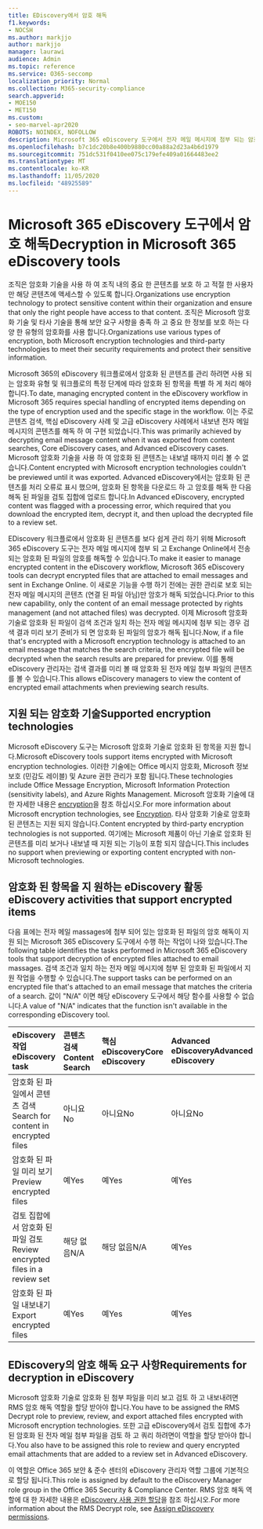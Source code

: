 ```yaml
---
title: EDiscovery에서 암호 해독
f1.keywords:
- NOCSH
ms.author: markjjo
author: markjjo
manager: laurawi
audience: Admin
ms.topic: reference
ms.service: O365-seccomp
localization_priority: Normal
ms.collection: M365-security-compliance
search.appverid:
- MOE150
- MET150
ms.custom:
- seo-marvel-apr2020
ROBOTS: NOINDEX, NOFOLLOW
description: Microsoft 365 eDiscovery 도구에서 전자 메일 메시지에 첨부 되는 암호화 된 문서를 처리 하는 방법에 대해 알아봅니다.
ms.openlocfilehash: b7c1dc20b8e400b9880cc00a88a2d23a4b6d1979
ms.sourcegitcommit: 751dc531f0410ee075c179efe409a01664483ee2
ms.translationtype: MT
ms.contentlocale: ko-KR
ms.lasthandoff: 11/05/2020
ms.locfileid: "48925589"
---
```

# <a name="decryption-in-microsoft-365-ediscovery-tools"></a><span data-ttu-id="8adc5-103">Microsoft 365 eDiscovery 도구에서 암호 해독</span><span class="sxs-lookup"><span data-stu-id="8adc5-103">Decryption in Microsoft 365 eDiscovery tools</span></span>

<span data-ttu-id="8adc5-104">조직은 암호화 기술을 사용 하 여 조직 내의 중요 한 콘텐츠를 보호 하 고 적절 한 사용자만 해당 콘텐츠에 액세스할 수 있도록 합니다.</span><span class="sxs-lookup"><span data-stu-id="8adc5-104">Organizations use encryption technology to protect sensitive content within their organization and ensure that only the right people have access to that content.</span></span> <span data-ttu-id="8adc5-105">조직은 Microsoft 암호화 기술 및 타사 기술을 통해 보안 요구 사항을 충족 하 고 중요 한 정보를 보호 하는 다양 한 유형의 암호화를 사용 합니다.</span><span class="sxs-lookup"><span data-stu-id="8adc5-105">Organizations use various types of encryption, both Microsoft encryption technologies and third-party technologies to meet their security requirements and protect their sensitive information.</span></span>

<span data-ttu-id="8adc5-106">Microsoft 365의 eDiscovery 워크플로에서 암호화 된 콘텐츠를 관리 하려면 사용 되는 암호화 유형 및 워크플로의 특정 단계에 따라 암호화 된 항목을 특별 하 게 처리 해야 합니다.</span><span class="sxs-lookup"><span data-stu-id="8adc5-106">To date, managing encrypted content in the eDiscovery workflow in Microsoft 365 requires special handling of encrypted items depending on the type of encryption used and the specific stage in the workflow.</span></span> <span data-ttu-id="8adc5-107">이는 주로 콘텐츠 검색, 핵심 eDiscovery 사례 및 고급 eDiscovery 사례에서 내보낸 전자 메일 메시지의 콘텐츠를 해독 하 여 구현 되었습니다.</span><span class="sxs-lookup"><span data-stu-id="8adc5-107">This was primarily achieved by decrypting email message content when it was exported from content searches, Core eDiscovery cases, and Advanced eDiscovery cases.</span></span> <span data-ttu-id="8adc5-108">Microsoft 암호화 기술을 사용 하 여 암호화 된 콘텐츠는 내보낼 때까지 미리 볼 수 없습니다.</span><span class="sxs-lookup"><span data-stu-id="8adc5-108">Content encrypted with Microsoft encryption technologies couldn't be previewed until it was exported.</span></span> <span data-ttu-id="8adc5-109">Advanced eDiscovery에서는 암호화 된 콘텐츠를 처리 오류로 표시 했으며, 암호화 된 항목을 다운로드 하 고 암호를 해독 한 다음 해독 된 파일을 검토 집합에 업로드 합니다.</span><span class="sxs-lookup"><span data-stu-id="8adc5-109">In Advanced eDiscovery, encrypted content was flagged with a processing error, which required that you download the encrypted item, decrypt it, and then upload the decrypted file to a review set.</span></span>

<span data-ttu-id="8adc5-110">EDiscovery 워크플로에서 암호화 된 콘텐츠를 보다 쉽게 관리 하기 위해 Microsoft 365 eDiscovery 도구는 전자 메일 메시지에 첨부 되 고 Exchange Online에서 전송 되는 암호화 된 파일의 암호를 해독할 수 있습니다.</span><span class="sxs-lookup"><span data-stu-id="8adc5-110">To make it easier to manage encrypted content in the eDiscovery workflow, Microsoft 365 eDiscovery tools can decrypt encrypted files that are attached to email messages and sent in Exchange Online.</span></span> <span data-ttu-id="8adc5-111">이 새로운 기능을 수행 하기 전에는 권한 관리로 보호 되는 전자 메일 메시지의 콘텐츠 (연결 된 파일 아님)만 암호가 해독 되었습니다.</span><span class="sxs-lookup"><span data-stu-id="8adc5-111">Prior to this new capability, only the content of an email message protected by rights management (and not attached files) was decrypted.</span></span> <span data-ttu-id="8adc5-112">이제 Microsoft 암호화 기술로 암호화 된 파일이 검색 조건과 일치 하는 전자 메일 메시지에 첨부 되는 경우 검색 결과 미리 보기 준비가 되 면 암호화 된 파일의 암호가 해독 됩니다.</span><span class="sxs-lookup"><span data-stu-id="8adc5-112">Now, if a file that's encrypted with a Microsoft encryption technology is attached to an email message that matches the search criteria, the encrypted file will be decrypted when the search results are prepared for preview.</span></span> <span data-ttu-id="8adc5-113">이를 통해 eDiscovery 관리자는 검색 결과를 미리 볼 때 암호화 된 전자 메일 첨부 파일의 콘텐츠를 볼 수 있습니다.</span><span class="sxs-lookup"><span data-stu-id="8adc5-113">This allows eDiscovery managers to view the content of encrypted email attachments when previewing search results.</span></span>

## <a name="supported-encryption-technologies"></a><span data-ttu-id="8adc5-114">지원 되는 암호화 기술</span><span class="sxs-lookup"><span data-stu-id="8adc5-114">Supported encryption technologies</span></span>

<span data-ttu-id="8adc5-115">Microsoft eDiscovery 도구는 Microsoft 암호화 기술로 암호화 된 항목을 지원 합니다.</span><span class="sxs-lookup"><span data-stu-id="8adc5-115">Microsoft eDiscovery tools support items encrypted with Microsoft encryption technologies.</span></span> <span data-ttu-id="8adc5-116">이러한 기술에는 Office 메시지 암호화, Microsoft 정보 보호 (민감도 레이블) 및 Azure 권한 관리가 포함 됩니다.</span><span class="sxs-lookup"><span data-stu-id="8adc5-116">These technologies include Office Message Encryption, Microsoft Information Protection (sensitivity labels), and Azure Rights Management.</span></span> <span data-ttu-id="8adc5-117">Microsoft 암호화 기술에 대 한 자세한 내용은 [encryption](encryption.md)을 참조 하십시오.</span><span class="sxs-lookup"><span data-stu-id="8adc5-117">For more information about Microsoft encryption technologies, see [Encryption](encryption.md).</span></span> <span data-ttu-id="8adc5-118">타사 암호화 기술로 암호화 된 콘텐츠는 지원 되지 않습니다.</span><span class="sxs-lookup"><span data-stu-id="8adc5-118">Content encrypted by third-party encryption technologies is not supported.</span></span> <span data-ttu-id="8adc5-119">여기에는 Microsoft 제품이 아닌 기술로 암호화 된 콘텐츠를 미리 보거나 내보낼 때 지원 되는 기능이 포함 되지 않습니다.</span><span class="sxs-lookup"><span data-stu-id="8adc5-119">This includes no support when previewing or exporting content encrypted with non-Microsoft technologies.</span></span>

## <a name="ediscovery-activities-that-support-encrypted-items"></a><span data-ttu-id="8adc5-120">암호화 된 항목을 지 원하는 eDiscovery 활동</span><span class="sxs-lookup"><span data-stu-id="8adc5-120">eDiscovery activities that support encrypted items</span></span>

<span data-ttu-id="8adc5-121">다음 표에는 전자 메일 massages에 첨부 되어 있는 암호화 된 파일의 암호 해독이 지원 되는 Microsoft 365 eDiscovery 도구에서 수행 하는 작업이 나와 있습니다.</span><span class="sxs-lookup"><span data-stu-id="8adc5-121">The following table identifies the tasks performed in Microsoft 365 eDiscovery tools that support decryption of encrypted files attached to email massages.</span></span> <span data-ttu-id="8adc5-122">검색 조건과 일치 하는 전자 메일 메시지에 첨부 된 암호화 된 파일에서 지원 작업을 수행할 수 있습니다.</span><span class="sxs-lookup"><span data-stu-id="8adc5-122">The support tasks can be performed on an encrypted file that's attached to an email message that matches the criteria of a search.</span></span> <span data-ttu-id="8adc5-123">값이 "N/A" 이면 해당 eDiscovery 도구에서 해당 함수를 사용할 수 없습니다.</span><span class="sxs-lookup"><span data-stu-id="8adc5-123">A value of "N/A" indicates that the function isn't available in the corresponding eDiscovery tool.</span></span>

|<span data-ttu-id="8adc5-124">eDiscovery 작업</span><span class="sxs-lookup"><span data-stu-id="8adc5-124">eDiscovery task</span></span>  |<span data-ttu-id="8adc5-125">콘텐츠 검색</span><span class="sxs-lookup"><span data-stu-id="8adc5-125">Content Search</span></span>  |<span data-ttu-id="8adc5-126">핵심 eDiscovery</span><span class="sxs-lookup"><span data-stu-id="8adc5-126">Core eDiscovery</span></span>  |<span data-ttu-id="8adc5-127">Advanced eDiscovery</span><span class="sxs-lookup"><span data-stu-id="8adc5-127">Advanced eDiscovery</span></span>  |
|:---------|:---------|:---------|:---------|
|<span data-ttu-id="8adc5-128">암호화 된 파일에서 콘텐츠 검색</span><span class="sxs-lookup"><span data-stu-id="8adc5-128">Search for content in encrypted files</span></span>     |<span data-ttu-id="8adc5-129">아니요</span><span class="sxs-lookup"><span data-stu-id="8adc5-129">No</span></span>      |<span data-ttu-id="8adc5-130">아니요</span><span class="sxs-lookup"><span data-stu-id="8adc5-130">No</span></span>      |<span data-ttu-id="8adc5-131">아니요</span><span class="sxs-lookup"><span data-stu-id="8adc5-131">No</span></span>      |
|<span data-ttu-id="8adc5-132">암호화 된 파일 미리 보기</span><span class="sxs-lookup"><span data-stu-id="8adc5-132">Preview encrypted files</span></span>     |<span data-ttu-id="8adc5-133">예</span><span class="sxs-lookup"><span data-stu-id="8adc5-133">Yes</span></span>      |<span data-ttu-id="8adc5-134">예</span><span class="sxs-lookup"><span data-stu-id="8adc5-134">Yes</span></span>     |<span data-ttu-id="8adc5-135">예</span><span class="sxs-lookup"><span data-stu-id="8adc5-135">Yes</span></span>       |
|<span data-ttu-id="8adc5-136">검토 집합에서 암호화 된 파일 검토</span><span class="sxs-lookup"><span data-stu-id="8adc5-136">Review encrypted files in a review set</span></span>    |<span data-ttu-id="8adc5-137">해당 없음</span><span class="sxs-lookup"><span data-stu-id="8adc5-137">N/A</span></span>      |<span data-ttu-id="8adc5-138">해당 없음</span><span class="sxs-lookup"><span data-stu-id="8adc5-138">N/A</span></span>        | <span data-ttu-id="8adc5-139">예</span><span class="sxs-lookup"><span data-stu-id="8adc5-139">Yes</span></span>        |
|<span data-ttu-id="8adc5-140">암호화 된 파일 내보내기</span><span class="sxs-lookup"><span data-stu-id="8adc5-140">Export encrypted files</span></span>    |<span data-ttu-id="8adc5-141">예</span><span class="sxs-lookup"><span data-stu-id="8adc5-141">Yes</span></span>       |<span data-ttu-id="8adc5-142">예</span><span class="sxs-lookup"><span data-stu-id="8adc5-142">Yes</span></span>  |<span data-ttu-id="8adc5-143">예</span><span class="sxs-lookup"><span data-stu-id="8adc5-143">Yes</span></span>    |

## <a name="requirements-for-decryption-in-ediscovery"></a><span data-ttu-id="8adc5-144">EDiscovery의 암호 해독 요구 사항</span><span class="sxs-lookup"><span data-stu-id="8adc5-144">Requirements for decryption in eDiscovery</span></span>

<span data-ttu-id="8adc5-145">Microsoft 암호화 기술로 암호화 된 첨부 파일을 미리 보고 검토 하 고 내보내려면 RMS 암호 해독 역할을 할당 받아야 합니다.</span><span class="sxs-lookup"><span data-stu-id="8adc5-145">You have to be assigned the RMS Decrypt role to preview, review, and export attached files encrypted with Microsoft encryption technologies.</span></span> <span data-ttu-id="8adc5-146">또한 고급 eDiscovery에서 검토 집합에 추가 된 암호화 된 전자 메일 첨부 파일을 검토 하 고 쿼리 하려면이 역할을 할당 받아야 합니다.</span><span class="sxs-lookup"><span data-stu-id="8adc5-146">You also have to be assigned this role to review and query encrypted email attachments that are added to a review set in Advanced eDiscovery.</span></span>

<span data-ttu-id="8adc5-147">이 역할은 Office 365 보안 & 준수 센터의 eDiscovery 관리자 역할 그룹에 기본적으로 할당 됩니다.</span><span class="sxs-lookup"><span data-stu-id="8adc5-147">This role is assigned by default to the eDiscovery Manager role group in the Office 365 Security & Compliance Center.</span></span> <span data-ttu-id="8adc5-148">RMS 암호 해독 역할에 대 한 자세한 내용은 [eDiscovery 사용 권한 할당](assign-ediscovery-permissions.md#rms-decrypt)을 참조 하십시오.</span><span class="sxs-lookup"><span data-stu-id="8adc5-148">For more information about the RMS Decrypt role, see [Assign eDiscovery permissions](assign-ediscovery-permissions.md#rms-decrypt).</span></span>
